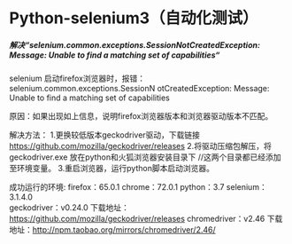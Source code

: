 # Python-selenium3（自动化测试）
##### 解决“selenium.common.exceptions.SessionNotCreatedException: Message: Unable to find a matching set of capabilities“

selenium 启动firefox浏览器时，报错：selenium.common.exceptions.SessionN otCreatedException:   Message: Unable to find a matching set of capabilities

原因：如果出现如上信息，说明firefox浏览器版本和浏览器驱动版本不匹配。

解决方法：
1.更换较低版本geckodriver驱动，下载链接 https://github.com/mozilla/geckodriver/releases
2.将驱动压缩包解压，将geckodriver.exe 放在python和火狐浏览器安装目录下 //这两个目录都已经添加至环境变量。
3.重启浏览器，运行python脚本启动浏览器。


成功运行的环境:
firefox：65.0.1
chrome：72.0.1
python：3.7
selenium：3.1.4.0              
geckodriver：v0.24.0         下载地址：https://github.com/mozilla/geckodriver/releases
chromedriver：v2.46	   下载地址：http://npm.taobao.org/mirrors/chromedriver/2.46/
